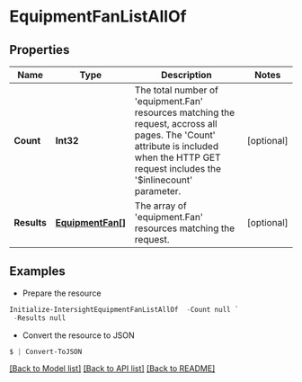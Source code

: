# EquipmentFanListAllOf
## Properties

Name | Type | Description | Notes
------------ | ------------- | ------------- | -------------
**Count** | **Int32** | The total number of &#39;equipment.Fan&#39; resources matching the request, accross all pages. The &#39;Count&#39; attribute is included when the HTTP GET request includes the &#39;$inlinecount&#39; parameter. | [optional] 
**Results** | [**EquipmentFan[]**](EquipmentFan.md) | The array of &#39;equipment.Fan&#39; resources matching the request. | [optional] 

## Examples

- Prepare the resource
```powershell
Initialize-IntersightEquipmentFanListAllOf  -Count null `
 -Results null
```

- Convert the resource to JSON
```powershell
$ | Convert-ToJSON
```

[[Back to Model list]](../README.md#documentation-for-models) [[Back to API list]](../README.md#documentation-for-api-endpoints) [[Back to README]](../README.md)

